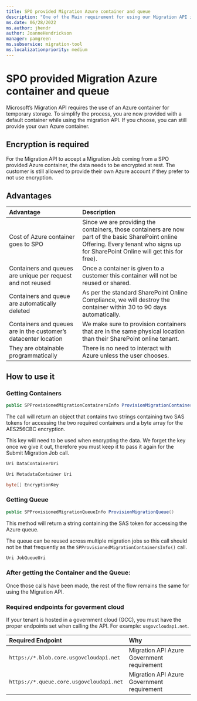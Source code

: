 ```yaml
---
title: SPO provided Migration Azure container and queue
description: "One of the Main requirement for using our Migration API is the usage of an Azure container as a temporary storage. We now provide a default container that can be used for using the migration API."
ms.date: 06/28/2022
ms.author: jhendr
author: JoanneHendrickson
manager: pamgreen
ms.subservice: migration-tool
ms.localizationpriority: medium
---
```

# SPO provided Migration Azure container and queue

Microsoft’s Migration API requires the use of an Azure container for temporary storage. To simplify the process, you are now provided with a default container while using the migration API. If you choose, you can still provide your own Azure container.

## Encryption is required

For the Migration API to accept a Migration Job coming from a SPO provided Azure container, the data needs to be encrypted at rest. The customer is still allowed to provide their own Azure account if they prefer to not use encryption.

##  Advantages

|                            Advantage                            |                                                                                      Description                                                                                       |
| :-------------------------------------------------------------- | :------------------------------------------------------------------------------------------------------------------------------------------------------------------------------------- |
| Cost of Azure container goes to SPO                             | Since we are providing the containers, those containers are now part of the basic SharePoint online Offering. Every tenant who signs up for SharePoint Online will get this for free). |
| Containers and queues are unique per request and not reused     | Once a container is given to a customer this container will not be reused or shared.                                                                                                   |
| Containers and queue are automatically deleted                  | As per the standard SharePoint Online Compliance, we will destroy the container within 30 to 90 days automatically.                                                                    |
| Containers and queues are in the customer’s datacenter location | We make sure to provision containers that are in the same physical location than their SharePoint online tenant.                                                                       |
| They are obtainable programmatically                            | There is no need to interact with Azure unless the user chooses.                                                                                                                       |

## How to use it

### Getting Containers

```csharp
public SPProvisionedMigrationContainersInfo ProvisionMigrationContainers()
```

The call will return an object that contains two strings containing two SAS tokens for accessing the two required containers and a byte array for the AES256CBC encryption.

This key will need to be used when encrypting the data. We forget the key once we give it out, therefore you must keep it to pass it again for the Submit Migration Job call.

```csharp
Uri DataContainerUri

Uri MetadataContainer Uri

byte[] EncryptionKey
```

### Getting Queue

```csharp
public SPProvisionedMigrationQueueInfo ProvisionMigrationQueue()
```

This method will return a string containing the SAS token for accessing the Azure queue.

The queue can be reused across multiple migration jobs so this call should not be that frequently as the `SPProvisionedMigrationContainersInfo()` call.

```csharp
Uri JobQueueUri
```

### After getting the Container and the Queue:

Once those calls have been made, the rest of the flow remains the same for using the Migration API.

### Required endpoints for goverment cloud

If your tenant is hosted in a government cloud (GCC), you must have the proper endpoints set when calling the API. For example: `usgovcloudapi.net`.

|          **Required Endpoint**           |                  **Why**                   |
| :--------------------------------------- | :----------------------------------------- |
| `https://*.blob.core.usgovcloudapi.net`  | Migration API Azure Government requirement |
| `https://*.queue.core.usgovcloudapi.net` | Migration API Azure Government requirement |
